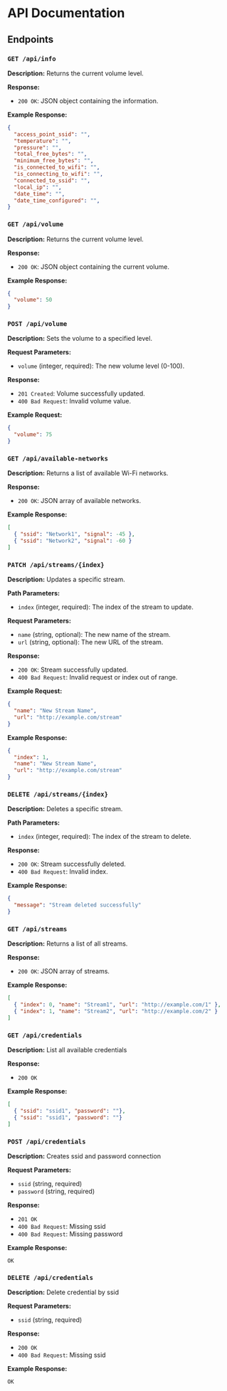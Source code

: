 # API Documentation

## Endpoints

### `GET /api/info`

**Description:**
Returns the current volume level.

**Response:**
- `200 OK`: JSON object containing the information.

**Example Response:**
```json
{
  "access_point_ssid": "",
  "temperature": "",
  "pressure": "",
  "total_free_bytes": "",
  "minimum_free_bytes": "",
  "is_connected_to_wifi": "",
  "is_connecting_to_wifi": "",
  "connected_to_ssid": "",
  "local_ip": "",
  "date_time": "",
  "date_time_configured": "",
}
```


### `GET /api/volume`

**Description:**
Returns the current volume level.

**Response:**
- `200 OK`: JSON object containing the current volume.

**Example Response:**
```json
{
  "volume": 50
}
```


### `POST /api/volume`

**Description:**
Sets the volume to a specified level.

**Request Parameters:**
- `volume` (integer, required): The new volume level (0-100).

**Response:**
- `201 Created`: Volume successfully updated.
- `400 Bad Request`: Invalid volume value.

**Example Request:**
```json
{
  "volume": 75
}
```


### `GET /api/available-networks`

**Description:**
Returns a list of available Wi-Fi networks.

**Response:**
- `200 OK`: JSON array of available networks.

**Example Response:**
```json
[
  { "ssid": "Network1", "signal": -45 },
  { "ssid": "Network2", "signal": -60 }
]
```


### `PATCH /api/streams/{index}`

**Description:**
Updates a specific stream.

**Path Parameters:**
- `index` (integer, required): The index of the stream to update.

**Request Parameters:**
- `name` (string, optional): The new name of the stream.
- `url` (string, optional): The new URL of the stream.

**Response:**
- `200 OK`: Stream successfully updated.
- `400 Bad Request`: Invalid request or index out of range.

**Example Request:**
```json
{
  "name": "New Stream Name",
  "url": "http://example.com/stream"
}
```
**Example Response:**

```json
{
  "index": 1,
  "name": "New Stream Name",
  "url": "http://example.com/stream"
}
```


### `DELETE /api/streams/{index}`

**Description:**
Deletes a specific stream.

**Path Parameters:**
- `index` (integer, required): The index of the stream to delete.

**Response:**
- `200 OK`: Stream successfully deleted.
- `400 Bad Request`: Invalid index.

**Example Response:**
```json
{
  "message": "Stream deleted successfully"
}
```


### `GET /api/streams`

**Description:**
Returns a list of all streams.

**Response:**
- `200 OK`: JSON array of streams.

**Example Response:**
```json
[
  { "index": 0, "name": "Stream1", "url": "http://example.com/1" },
  { "index": 1, "name": "Stream2", "url": "http://example.com/2" }
]
```


### `GET /api/credentials`

**Description:**
List all available credentials

**Response:**
- `200 OK`

**Example Response:**
```json
[
  { "ssid": "ssid1", "password": ""},
  { "ssid": "ssid1", "password": ""}
]
```


### `POST /api/credentials`

**Description:**
Creates ssid and password connection

**Request Parameters:**
- `ssid` (string, required)
- `password` (string, required)

**Response:**
- `201 OK`
- `400 Bad Request`: Missing ssid
- `400 Bad Request`: Missing password

**Example Response:**
```
OK
```


### `DELETE /api/credentials`

**Description:**
Delete credential by ssid

**Request Parameters:**
- `ssid` (string, required)

**Response:**
- `200 OK`
- `400 Bad Request`: Missing ssid

**Example Response:**
```
OK
```